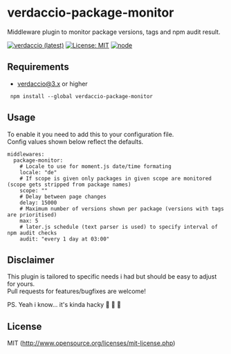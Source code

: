 # verdaccio-package-monitor
Middleware plugin to monitor package versions, tags and npm audit result.

[![verdaccio (latest)](https://img.shields.io/npm/v/verdaccio-package-monitor/latest.svg)](https://www.npmjs.com/package/verdaccio-package-monitor)
[![License: MIT](https://img.shields.io/badge/License-MIT-green.svg)](https://opensource.org/licenses/MIT)
[![node](https://img.shields.io/node/v/verdaccio-package-monitor/latest.svg)](https://www.npmjs.com/package/verdaccio-package-monitor)

## Requirements

* verdaccio@3.x or higher

```
 npm install --global verdaccio-package-monitor
```

## Usage

To enable it you need to add this to your configuration file.  
Config values shown below reflect the defaults.
```
middlewares:
  package-monitor:
    # Locale to use for moment.js date/time formating
    locale: "de"
    # If scope is given only packages in given scope are monitored (scope gets stripped from package names)
    scope: ""
    # Delay between page changes
    delay: 15000
    # Maximum number of versions shown per package (versions with tags are prioritised)
    max: 5
    # later.js schedule (text parser is used) to specify interval of npm audit checks
    audit: "every 1 day at 03:00"
```
## Disclaimer

This plugin is tailored to specific needs i had but should be easy to adjust for yours.  
Pull requests for features/bugfixes are welcome!

PS. Yeah i know... it's kinda hacky :see_no_evil: :hear_no_evil: :speak_no_evil:

## License

MIT (http://www.opensource.org/licenses/mit-license.php)